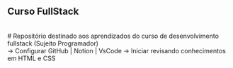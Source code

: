 ## Curso FullStack
<br>
# Repositório destinado aos aprendizados do curso de desenvolvimento fullstack (Sujeito Programador)
<br>
-> Configurar GitHub | Notion | VsCode
-> Iniciar revisando conhecimentos em HTML e CSS 
